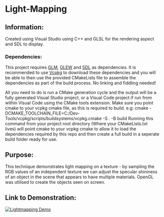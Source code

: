 # Light-Mapping

## Information:
Created using Visual Studio using C++ and GLSL for the rendering aspect and SDL to display.

### Dependencies:
This project requires [GLM](https://glm.g-truc.net/0.9.9/index.html), [GLEW](http://glew.sourceforge.net/) and [SDL](https://www.libsdl.org/download-2.0.php) as dependencies. It is recommended to use [Vcpkg](https://vcpkg.io/en/index.html) to download these dependencies and you will be able to then use the provided CMakeLists file to assemble the dependencies as part of the build process. No linking and fiddling needed!

All you need to do is run a CMake generation cycle and the output will be a fully generated Visual Studio project, or a Visual Code project if run from within Visual Code using the CMake tools extension. Make sure you point cmake to your vcpkg cmake file, as this is required to build. e.g:
cmake -DCMAKE_TOOLCHAIN_FILE=C:/Dev-Tools/vcpkg/scripts/buildsystems/vcpkg.cmake -S . -B build
Running this command from your project root directory (Where your CMakeLists.txt lives) will point cmake to your vcpkg cmake to allow it to load the dependencies required by this repo and then create a full build in a seperate build folder ready for use.

## Purpose:
This technique demonstrates light mapping on a texture - by sampling the RGB values of an independent texture we can adjust the specular shininess of an object in the scene that appears to have multiple materials. OpenGL was utilised to create the objects seen on screen.

## Link to Demonstration:
[![Lightmapping Demo](https://img.youtube.com/vi/qNBKvKMv5Ag/0.jpg)](https://www.youtube.com/watch?v=qNBKvKMv5Ag "Lightmapping Demo")

